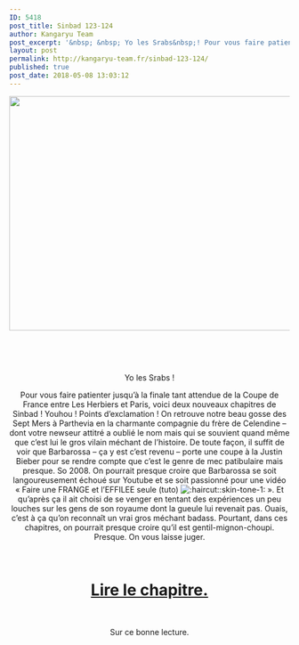```yaml
---
ID: 5418
post_title: Sinbad 123-124
author: Kangaryu Team
post_excerpt: '&nbsp; &nbsp; Yo les Srabs&nbsp;! Pour vous faire patienter jusqu&rsquo;&agrave; la finale tant attendue de la Coupe de France entre Les Herbiers et Paris, voici deux nouveaux chapitres de Sinbad&nbsp;! Youhou&nbsp;! Points d&rsquo;exclamation&nbsp;! On retrouve notre beau gosse des Sept...'
layout: post
permalink: http://kangaryu-team.fr/sinbad-123-124/
published: true
post_date: 2018-05-08 13:03:12
---
```

<p style="text-align: center;"><a href="http://kangaryu-team.fr/wp-content/uploads/2018/05/Image00000-e1525777335606.jpg"><img class="aligncenter  wp-image-5390" src="http://kangaryu-team.fr/wp-content/uploads/2018/05/Image00000-e1525777335606-300x191.jpg" alt="" width="661" height="421" srcset="https://united-subs.dearclouds.com/wp-content/uploads/2018/05/160089c6b3143216d9e5a3e4e679a490.jpg 300w, http://kangaryu-team.fr/wp-content/uploads/2018/05/Image00000-e1525777335606-1024x652.jpg 1024w, http://kangaryu-team.fr/wp-content/uploads/2018/05/Image00000-e1525777335606-600x382.jpg 600w, http://kangaryu-team.fr/wp-content/uploads/2018/05/Image00000-e1525777335606-768x489.jpg 768w, http://kangaryu-team.fr/wp-content/uploads/2018/05/Image00000-e1525777335606.jpg 1200w" sizes="(max-width: 661px) 100vw, 661px" /></a></p>
<p style="text-align: center;">
<p>&nbsp;</p>
<p>&nbsp;</p>
<p style="text-align: center;">Yo les Srabs !</p>
<p style="text-align: center;">
<p style="text-align: center;">Pour vous faire patienter jusqu&rsquo;à la finale tant attendue de la Coupe de France entre Les Herbiers et Paris, voici deux nouveaux chapitres de Sinbad ! Youhou ! Points d&rsquo;exclamation ! On retrouve notre beau gosse des Sept Mers à Parthevia en la charmante compagnie du frère de Celendine – dont votre newseur attitré a oublié le nom mais qui se souvient quand même que c&rsquo;est lui le gros vilain méchant de l&rsquo;histoire. De toute façon, il suffit de voir que Barbarossa – ça y est c&rsquo;est revenu – porte une coupe à la Justin Bieber pour se rendre compte que c&rsquo;est le genre de mec patibulaire mais presque. So 2008. On pourrait presque croire que Barbarossa se soit langoureusement échoué sur Youtube et se soit passionné pour une vidéo « Faire une FRANGE et l&rsquo;EFFILEE seule (tuto) <img class="emoji" draggable="false" src="https://discordapp.com/assets/22e9697cc48924a630acea37d7885b13.svg" alt=":haircut::skin-tone-1:" /> ». Et qu&rsquo;après ça il ait choisi de se venger en tentant des expériences un peu louches sur les gens de son royaume dont la gueule lui revenait pas. Ouais, c&rsquo;est à ça qu&rsquo;on reconnaît un vrai gros méchant badass. Pourtant, dans ces chapitres, on pourrait presque croire qu&rsquo;il est gentil-mignon-choupi. Presque. On vous laisse juger.</p>
<p style="text-align: center;">
<p>&nbsp;</p>
<h1 style="text-align: center;">
<a href="http://kangaryu-team.fr/reader/read/sinbad-no-bouken/fr/13/123/page/1">Lire le chapitre.</a></h1>
<p>&nbsp;</p>
<p style="text-align: center;">
<p style="text-align: center;">Sur ce bonne lecture.</p>